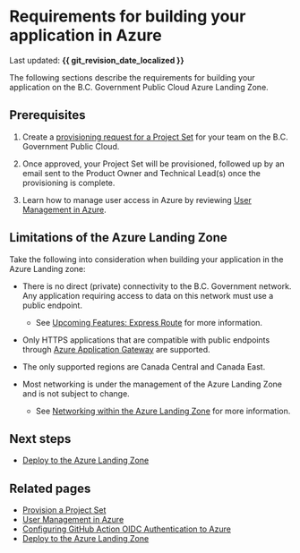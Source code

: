 # Requirements for building your application in Azure

Last updated: **{{ git_revision_date_localized }}**

The following sections describe the requirements for building your application on the B.C. Government Public Cloud Azure Landing Zone.

## Prerequisites

1. Create a [provisioning request for a Project Set](../../welcome/provision-a-project-set.md) for your team on the B.C. Government Public Cloud.

2. Once approved, your Project Set will be provisioned, followed up by an email sent to the Product Owner and Technical Lead(s) once the provisioning is complete.

3. Learn how to manage user access in Azure by reviewing [User Management in Azure](user-management.md).

## Limitations of the Azure Landing Zone

Take the following into consideration when building your application in the Azure Landing zone:

- There is no direct (private) connectivity to the B.C. Government network. Any application requiring access to data on this network must use a public endpoint.
  - See [Upcoming Features: Express Route](../upcoming-features/express-route.md) for more information.

- Only HTTPS applications that are compatible with public endpoints through [Azure Application Gateway](https://learn.microsoft.com/en-us/azure/application-gateway/overview) are supported.

- The only supported regions are Canada Central and Canada East.

- Most networking is under the management of the Azure Landing Zone and is not subject to change.
  - See [Networking within the Azure Landing Zone](networking.md) for more information.

## Next steps

- [Deploy to the Azure Landing Zone](deploy-to-the-azure-landing-zone.md)

## Related pages

- [Provision a Project Set](../../welcome/provision-a-project-set.md)
- [User Management in Azure](user-management.md)
- [Configuring GitHub Action OIDC Authentication to Azure](../best-practices/ci-cd.md#configuring-github-action-oidc-authentication-to-azure)
- [Deploy to the Azure Landing Zone](deploy-to-the-azure-landing-zone.md)
